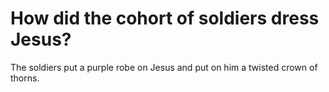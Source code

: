 # How did the cohort of soldiers dress Jesus?

The soldiers put a purple robe on Jesus and put on him a twisted crown of thorns.
